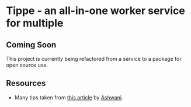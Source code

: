 # Tippe - an all-in-one worker service for multiple

## Coming Soon

This project is currently being refactored from a service to a package for open source use.

## Resources

- Many tips taken from [this article](https://medium.com/@ashwanihere/managing-sqs-consumers-in-a-nodejs-application-3c1466d00077) by [Ashwani](https://gist.github.com/enVolt).
